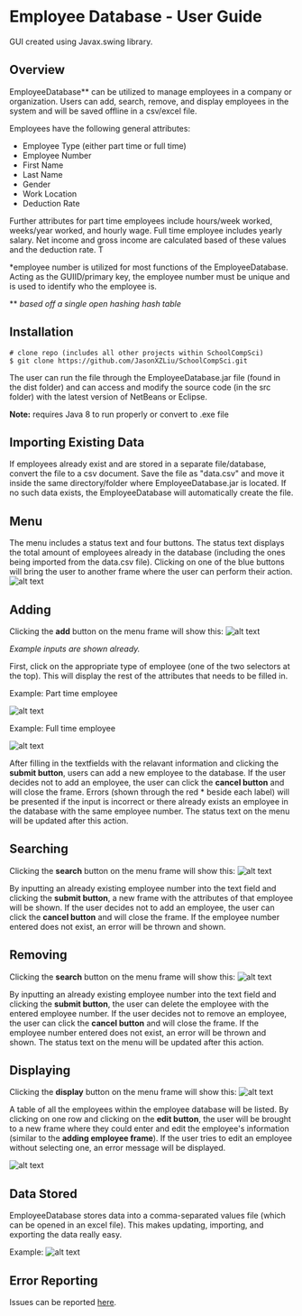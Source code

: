 # Employee Database - User Guide
GUI created using Javax.swing library. 

## Overview
EmployeeDatabase** can be utilized to manage employees in a company or organization. Users can add, search, remove, and display employees in the system and will be saved offline in a csv/excel file. 

Employees have the following general attributes:
* Employee Type (either part time or full time)
* Employee Number 
* First Name
* Last Name
* Gender
* Work Location 
* Deduction Rate

Further attributes for part time employees include hours/week worked, weeks/year worked, and hourly wage. Full time employee includes yearly salary. Net income and gross income are calculated based of these values and the deduction rate. T

*employee number is utilized for most functions of the EmployeeDatabase. Acting as the GUIID/primary key, the employee number must be unique and is used to identify who the employee is.

** _based off a single open hashing hash table_

## Installation
```
# clone repo (includes all other projects within SchoolCompSci) 
$ git clone https://github.com/JasonXZLiu/SchoolCompSci.git
```
The user can run the file through the EmployeeDatabase.jar file (found in the dist folder) and can access and modify the source code (in the src folder) with the latest version of NetBeans or Eclipse. 

**Note:** requires Java 8 to run properly or convert to .exe file

## Importing Existing Data
If employees already exist and are stored in a separate file/database, convert the file to a csv document. Save the file as "data.csv" and move it inside the same directory/folder where EmployeeDatabase.jar is located. If no such data exists, the EmployeeDatabase will automatically create the file.

## Menu
The menu includes a status text and four buttons. The status text displays the total amount of employees already in the database (including the ones being imported from the data.csv file). Clicking on one of the blue buttons will bring the user to another frame where the user can perform their action. 
![alt text](https://github.com/JasonXZLiu/SchoolCompSci/blob/master/EmployeeDatabase/files/mainFrame.png "Main Frame")

## Adding 
Clicking the __add__ button on the menu frame will show this:
![alt text](https://github.com/JasonXZLiu/SchoolCompSci/blob/master/EmployeeDatabase/files/addFrame.png "Add Employee Frame")

_Example inputs are shown already._

First, click on the appropriate type of employee (one of the two selectors at the top). This will display the rest of the attributes that needs to be filled in. 

Example: Part time employee 

![alt text](https://github.com/JasonXZLiu/SchoolCompSci/blob/master/EmployeeDatabase/files/addPTE.png "Add Part Time Employee Frame")

Example: Full time employee

![alt text](https://github.com/JasonXZLiu/SchoolCompSci/blob/master/EmployeeDatabase/files/addFTE.png "Add Full Time Employee Frame")

After filling in the textfields with the relavant information and clicking the __submit button__, users can add a new employee to the database. If the user decides not to add an employee, the user can click the __cancel button__ and will close the frame. Errors (shown through the red * beside each label) will be presented if the input is incorrect or there already exists an employee in the database with the same employee number. The status text on the menu will be updated after this action.

## Searching
Clicking the __search__ button on the menu frame will show this:
![alt text](https://github.com/JasonXZLiu/SchoolCompSci/blob/master/EmployeeDatabase/files/searchFrame.png "Search Frame")

By inputting an already existing employee number into the text field and clicking the __submit button__, a new frame with the attributes of that employee will be shown. If the user decides not to add an employee, the user can click the __cancel button__ and will close the frame. If the employee number entered does not exist, an error will be thrown and shown.

## Removing
Clicking the __search__ button on the menu frame will show this:
![alt text](https://github.com/JasonXZLiu/SchoolCompSci/blob/master/EmployeeDatabase/files/removeFrame.png "Remove Frame")

By inputting an already existing employee number into the text field and clicking the __submit button__, the user can delete the employee with the entered employee number. If the user decides not to remove an employee, the user can click the __cancel button__ and will close the frame. If the employee number entered does not exist, an error will be thrown and shown. The status text on the menu will be updated after this action.

## Displaying
Clicking the __display__ button on the menu frame will show this:
![alt text](https://github.com/JasonXZLiu/SchoolCompSci/blob/master/EmployeeDatabase/files/displayFrame.PNG "Display Frame")

A table of all the employees within the employee database will be listed. By clicking on one row and clicking on the __edit button__, the user will be brought to a new frame where they could enter and edit the employee's information (similar to the __adding employee frame__). If the user tries to edit an employee without selecting one, an error message will be displayed.

![alt text](https://github.com/JasonXZLiu/SchoolCompSci/blob/master/EmployeeDatabase/files/editFrame.PNG "Edit Frame")

## Data Stored
EmployeeDatabase stores data into a comma-separated values file (which can be opened in an excel file). This makes updating, importing, and exporting the data really easy.  

Example: 
![alt text](https://github.com/JasonXZLiu/SchoolCompSci/blob/master/EmployeeDatabase/files/data.PNG "Data")

## Error Reporting
Issues can be reported [here](https://github.com/JasonXZLiu/SchoolCompSci/issues).
